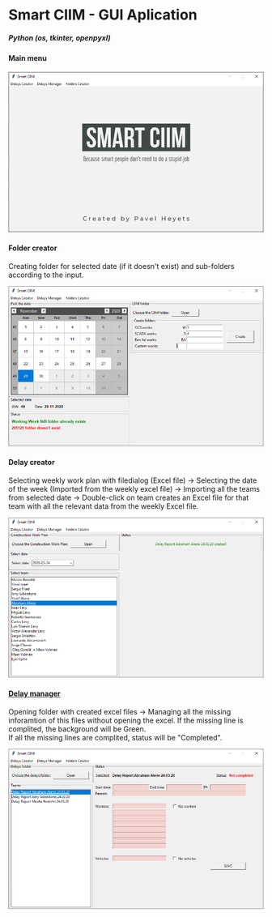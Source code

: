 # Smart CIIM - GUI Aplication 
##### Python (os, tkinter, openpyxl)


#### Main menu
![alt text](https://raw.githubusercontent.com/pawelgates/Smart-CIIM/main/project%20pics/smart-ciim-main.png)
#### Folder creator
Creating folder for selected date (if it doesn't exist) and sub-folders according to the input.  

![alt text](https://raw.githubusercontent.com/pawelgates/Smart-CIIM/main/project%20pics/smart-ciim-fc.png)
#### Delay creator
Selecting weekly work plan with filedialog (Excel file) -> Selecting the date of the week (Imported from the weekly excel file) -> Importing all the teams from selected date -> Double-click on team creates an Excel file for that team with all the relevant data from the weekly Excel file.

![alt text](https://raw.githubusercontent.com/pawelgates/Smart-CIIM/main/project%20pics/smart-ciim-dc.png)
#### <ins>Delay manager</ins>
Opening folder with created excel files -> Managing all the missing inforamtion of this files without opening the excel. 
If the missing line is complited, the background will be Green.  
If all the missing lines are complited, status will be "Completed".

![alt text](https://raw.githubusercontent.com/pawelgates/Smart-CIIM/main/project%20pics/smart-ciim-dm.png)
